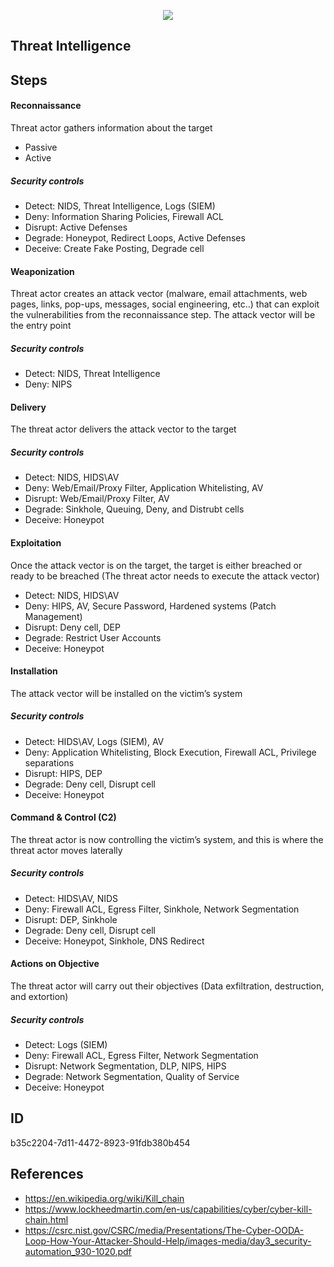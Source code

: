 <p align="center"> <img src="https://raw.githubusercontent.com/qeeqbox/kill-chain/main/kill-chain.png"></p>

## Threat Intelligence


## Steps
#### Reconnaissance
Threat actor gathers information about the target
- Passive
- Active

##### Security controls
- Detect: NIDS, Threat Intelligence, Logs (SIEM)
- Deny: Information Sharing Policies, Firewall ACL
- Disrupt: Active Defenses
- Degrade: Honeypot, Redirect Loops, Active Defenses
- Deceive: Create Fake Posting, Degrade cell

#### Weaponization
Threat actor creates an attack vector (malware, email attachments, web pages, links, pop-ups, messages, social engineering, etc..) that can exploit the vulnerabilities from the reconnaissance step. The attack vector will be the entry point

##### Security controls
- Detect: NIDS, Threat Intelligence
- Deny: NIPS

#### Delivery
The threat actor delivers the attack vector to the target

##### Security controls
- Detect: NIDS, HIDS\AV
- Deny: Web/Email/Proxy Filter, Application Whitelisting, AV
- Disrupt: Web/Email/Proxy Filter, AV
- Degrade: Sinkhole, Queuing, Deny, and Distrubt cells
- Deceive: Honeypot

#### Exploitation
Once the attack vector is on the target, the target is either breached or ready to be breached (The threat actor needs to execute the attack vector)

- Detect: NIDS, HIDS\AV
- Deny: HIPS, AV, Secure Password, Hardened systems (Patch Management)
- Disrupt: Deny cell, DEP
- Degrade: Restrict User Accounts
- Deceive: Honeypot

#### Installation
The attack vector will be installed on the victim’s system

##### Security controls
- Detect: HIDS\AV, Logs (SIEM), AV
- Deny: Application Whitelisting, Block Execution, Firewall ACL, Privilege separations
- Disrupt: HIPS, DEP
- Degrade: Deny cell, Disrupt cell
- Deceive: Honeypot

#### Command & Control (C2) 
The threat actor is now controlling the victim’s system, and this is where the threat actor moves laterally

##### Security controls
- Detect: HIDS\AV, NIDS
- Deny: Firewall ACL, Egress Filter, Sinkhole, Network Segmentation
- Disrupt: DEP, Sinkhole
- Degrade: Deny cell, Disrupt cell
- Deceive: Honeypot, Sinkhole, DNS Redirect

#### Actions on Objective
The threat actor will carry out their objectives (Data exfiltration, destruction, and extortion)

##### Security controls
- Detect: Logs (SIEM)
- Deny: Firewall ACL, Egress Filter, Network Segmentation
- Disrupt: Network Segmentation, DLP, NIPS, HIPS
- Degrade: Network Segmentation, Quality of Service
- Deceive: Honeypot

## ID
b35c2204-7d11-4472-8923-91fdb380b454

## References
- https://en.wikipedia.org/wiki/Kill_chain
- https://www.lockheedmartin.com/en-us/capabilities/cyber/cyber-kill-chain.html
- https://csrc.nist.gov/CSRC/media/Presentations/The-Cyber-OODA-Loop-How-Your-Attacker-Should-Help/images-media/day3_security-automation_930-1020.pdf